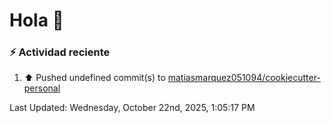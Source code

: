 # Hola 👋 

### :zap: Actividad reciente

<!--RECENT_ACTIVITY:start-->
1. ⬆️ Pushed undefined commit(s) to [matiasmarquez051094/cookiecutter-personal](https://github.com/matiasmarquez051094/cookiecutter-personal)<br>
<!--RECENT_ACTIVITY:end-->


<!--RECENT_ACTIVITY:last_update-->
Last Updated: Wednesday, October 22nd, 2025, 1:05:17 PM
<!--RECENT_ACTIVITY:last_update_end-->
